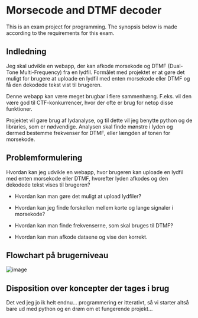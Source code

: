 # Morsecode and DTMF decoder
This is an exam project for programming.
The synopsis below is made according to the requirements for this exam.

## Indledning
Jeg skal udvikle en webapp, der kan afkode morsekode og DTMF (Dual-Tone Multi-Frequency) fra en lydfil. Formålet med projektet er at gøre det muligt for brugere at uploade en lydfil med enten morsekode eller DTMF og få den dekodede tekst vist til brugeren.

Denne webapp kan være meget brugbar i flere sammenhæng. F.eks. vil den være god til CTF-konkurrencer, hvor der ofte er brug for netop disse funktioner.

Projektet vil gøre brug af lydanalyse, og til dette vil jeg benytte python og de libraries, som er nødvendige. Analysen skal finde mønstre i lyden og dermed bestemme frekvenser for DTMF, eller længden af tonen for morsekode.


## Problemformulering
Hvordan kan jeg udvikle en webapp, hvor brugeren kan uploade en lydfil med enten morsekode eller DTMF, hvorefter lyden afkodes og den dekodede tekst vises til brugeren?

 - Hvordan kan man gøre det muligt at upload lydfiler?

 - Hvordan kan jeg finde forskellen mellem korte og lange signaler i morsekode?

 - Hvordan kan man finde frekvenserne, som skal bruges til DTMF?

 - Hvordan kan man afkode dataene og vise den korrekt.


## Flowchart på brugerniveau
![image](https://github.com/user-attachments/assets/7534bd2f-8929-4e87-81aa-8222c2b7f1eb)

## Disposition over koncepter der tages i brug
Det ved jeg jo ik helt endnu... programmering er itterativt, så vi starter altså bare ud med python og en drøm om et fungerende projekt...
